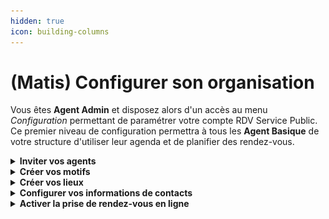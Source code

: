 ```yaml
---
hidden: true
icon: building-columns
---
```


# (Matis) Configurer son organisation

Vous êtes **Agent Admin** et disposez alors d'un accès au menu _Configuration_ permettant de paramétrer votre compte RDV Service Public. Ce premier niveau de configuration permettra à tous les **Agent Basique** de votre structure d'utiliser leur agenda et de planifier des rendez-vous. &#x20;

<details>

<summary><strong>Inviter vos agents</strong> </summary>



</details>

<details>

<summary><strong>Créer vos motifs</strong></summary>

Vous pouvez créer ou modifier des motifs depuis le menu _**configuration**_ puis _**motifs**_.&#x20;

Le motif est la raison du rendez-vous. Il permet de catégoriser les prises de rendez-vous, d’informer l’agent sur le contenu attendu et d’affiner les options (présentiel, téléphone, visio, option de prise de rendez-vous en ligne).&#x20;

***

**Information générale**&#x20;

Un motif est avant tout un objet de rendez-vous qui se configure par un nom, une durée par défaut, un type et un service associé.&#x20;

Une fois configurés, tous vos motifs seront alors accessibles aux agents des services associés. Les agents pourront créer des plages de disponibilités avec des motifs configurés et ainsi faciliter la recherche de créneaux dans votre organisation. Ils pourront également planifier des rendez-vous.&#x20;

Si vous souhaitez proposer plusieurs modalités de rendez-vous (sur place, par téléphone, par visioconférence ou à domicile) ou plusieurs durée par défaut (30 minutes ou 60 minutes) pour un même motif, il sera nécessaire de dupliquer et créer plusieurs motifs.&#x20;

***

**Réservation en ligne**&#x20;

Un motif peut-être ouvert ou non à la prise de rendez-vous en ligne. Vous pouvez sélectionner cette option depuis l'onglet _**réservation en ligne**_ de l'écran de configuration des motifs.&#x20;

Vous devez cocher la case _ouvert aux usagers_. Elle viendra activer une pastille _en ligne_ pour chaque motif.&#x20;

Dès lors que vous ouvrez la prise de rendez-vous en ligne pour un motif, vous accéderez à des options de configurations supplémentaires liées au **délais minimum et maximum de réservation**. En configurant ces options, vous pouvez limiter la visibilités des disponibilités des plages de disponibilités des agents dans le parcours de prise de rendez-vous en ligne.

Aussi, vous pouvez offrir la possibilité à vos usagers de **modifier leur créneau de rendez-vous en autonomie**. Un bouton déplacer le RDV s'affichera depuis leur récapitulatif de rendez-vous accessible depuis les notifications email et SMS :&#x20;

***

**Instruction et notification**

Vous pouvez personnaliser des instructions de rendez-vous motif par motif. Vous pouvez personnaliser ces instructions depuis l'onglet _**notification et instruction.**_&#x20;

Ces informations apparaîtront ainsi dans les récapitulatif de rendez-vous accessible depuis les notifications **email** ou **SMS.**&#x20;

</details>

<details>

<summary><strong>Créer vos lieux</strong> </summary>



</details>

<details>

<summary><strong>Configurer vos informations de contacts</strong></summary>

Vous pouvez personnaliser les informations de contacts de votre administration depuis le menu _**configuration**_ puis _**informations de contacts.**_&#x20;

Cette fonctionnalité répond à un besoin usager. Celui de pouvoir facilement contacter son administration en cas de besoin (difficultés à annuler son rendez-vous en autonomie, besoin d'informations complémentaires au rendez-vous, demande de modification de rendez-vous etc ...).&#x20;

Ces informations apparaîtront ainsi dans les récapitulatif de rendez-vous accessible depuis les notifications **email** ou **SMS** :&#x20;

&#x20;                                              ![](<../../.gitbook/assets/RDVSP (9).gif>)

</details>

<details>

<summary><strong>Activer la prise de rendez-vous en ligne</strong> </summary>













* Commune avec <mark style="color:purple;">**France Titres**</mark>





* Conseillers Numériques avec la <mark style="color:purple;">**Cartographie Nationale des lieux d'inclusion numérique**</mark>



</details>



